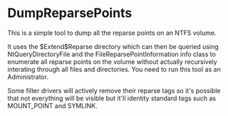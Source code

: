 # DumpReparsePoints
This is a simple tool to dump all the reparse points on an NTFS volume.

It uses the \$Extend\$Reparse directory which can then be queried using
NtQueryDirectoryFile and the FileReparsePointInformation info class to
enumerate all reparse points on the volume without actually recursively
interating through all files and directories. You need to run this tool
as an Administrator.

Some filter drivers will actively remove their reparse tags so it's possible
that not everything will be visible but it'll identity standard tags such as
MOUNT_POINT and SYMLINK.